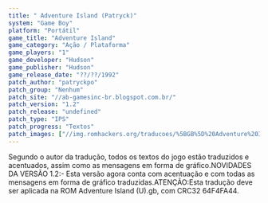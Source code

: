 ```yaml
---
title: " Adventure Island (Patryck)"
system: "Game Boy"
platform: "Portátil"
game_title: "Adventure Island"
game_category: "Ação / Plataforma"
game_players: "1"
game_developer: "Hudson"
game_publisher: "Hudson"
game_release_date: "??/??/1992"
patch_author: "patryckpo"
patch_group: "Nenhum"
patch_site: "//ab-gamesinc-br.blogspot.com.br/"
patch_version: "1.2"
patch_release: "undefined"
patch_type: "IPS"
patch_progress: "Textos"
patch_images: ["//img.romhackers.org/traducoes/%5BGB%5D%20Adventure%20Island%20-%20Patryck%20-%201.png","//img.romhackers.org/traducoes/%5BGB%5D%20Adventure%20Island%20-%20Patryck%20-%202.png","//img.romhackers.org/traducoes/%5BGB%5D%20Adventure%20Island%20-%20Patryck%20-%203.png"]
---
```

Segundo o autor da tradução, todos os textos do jogo estão traduzidos e acentuados, assim como as mensagens em forma de gráfico.NOVIDADES DA VERSÃO 1.2:- Esta versão agora conta com acentuação e com todas as mensagens em forma de gráfico traduzidas.ATENÇÃO:Esta tradução deve ser aplicada na ROM Adventure Island (U).gb, com CRC32 64F4FA44.
